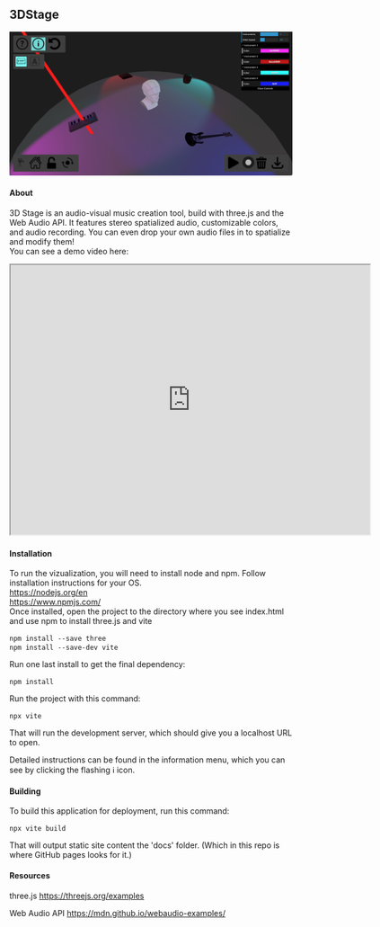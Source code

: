 ## 3DStage

![3D Stage](screenshot.png)

#### About
3D Stage is an audio-visual music creation tool, build with three.js and the Web Audio API. It features stereo spatialized audio, customizable colors, and audio recording. You can even drop your own audio files in to spatialize and modify them!
<br>
You can see a demo video here: 
<br>
<iframe src="https://drive.google.com/file/d/1xTrySzJaFrVCRjIFpE2OyHvV5XpGrmlW/preview" width="640" height="480" allow="autoplay"></iframe>

#### Installation
To run the vizualization, you will need to install node and npm. Follow installation instructions for your OS.
<br>
https://nodejs.org/en
<br>
https://www.npmjs.com/
<br>
Once installed, open the project to the directory where you see index.html and use npm to install three.js and vite
```
npm install --save three
npm install --save-dev vite
```

Run one last install to get the final dependency:

```
npm install
```
Run the project with this command:

```
npx vite
```

That will run the development server, which should give you a localhost URL to open. 

Detailed instructions can be found in the information menu, which you can see by clicking the flashing ℹ️ icon.

#### Building

To build this application for deployment, run this command:
```
npx vite build
```
That will output static site content the 'docs' folder. (Which in this repo is where GitHub pages looks for it.)
#### Resources
three.js
https://threejs.org/examples
<br>

Web Audio API
https://mdn.github.io/webaudio-examples/
<br>
